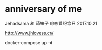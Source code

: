 # anniversary of me

Jehadsama 和 萌妹子 的恋爱纪念日 2017.10.21

http://www.jhlovess.cn/

docker-compose up -d
